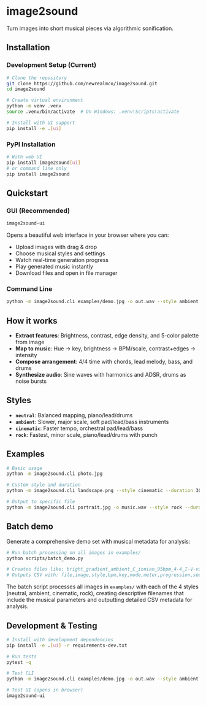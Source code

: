 # image2sound
Turn images into short musical pieces via algorithmic sonification.

## Installation

### Development Setup (Current)
```bash
# Clone the repository
git clone https://github.com/newrealmco/image2sound.git
cd image2sound

# Create virtual environment
python -m venv .venv
source .venv/bin/activate  # On Windows: .venv\Scripts\activate

# Install with UI support
pip install -e .[ui]
```

### PyPI Installation
```bash
# With web UI
pip install image2sound[ui]
# or command line only
pip install image2sound
```

## Quickstart

### GUI (Recommended)
```bash
image2sound-ui
```
Opens a beautiful web interface in your browser where you can:
- Upload images with drag & drop
- Choose musical styles and settings  
- Watch real-time generation progress
- Play generated music instantly
- Download files and open in file manager

### Command Line
```bash
python -m image2sound.cli examples/demo.jpg -o out.wav --style ambient --duration 20
```

## How it works
- **Extract features**: Brightness, contrast, edge density, and 5-color palette from image
- **Map to music**: Hue → key, brightness → BPM/scale, contrast+edges → intensity
- **Compose arrangement**: 4/4 time with chords, lead melody, bass, and drums
- **Synthesize audio**: Sine waves with harmonics and ADSR, drums as noise bursts

## Styles
- **`neutral`**: Balanced mapping, piano/lead/drums
- **`ambient`**: Slower, major scale, soft pad/lead/bass instruments
- **`cinematic`**: Faster tempo, orchestral pad/lead/bass
- **`rock`**: Fastest, minor scale, piano/lead/drums with punch

## Examples
```bash
# Basic usage
python -m image2sound.cli photo.jpg

# Custom style and duration
python -m image2sound.cli landscape.png --style cinematic --duration 30

# Output to specific file
python -m image2sound.cli portrait.jpg -o music.wav --style rock --duration 15
```

## Batch demo
Generate a comprehensive demo set with musical metadata for analysis:
```bash
# Run batch processing on all images in examples/
python scripts/batch_demo.py

# Creates files like: bright_gradient_ambient_C_ionian_95bpm_4-4_I-V-vi-IV.wav
# Outputs CSV with: file,image,style,bpm,key,mode,meter,progression,seed,brightness,contrast,edge_density
```

The batch script processes all images in `examples/` with each of the 4 styles (neutral, ambient, cinematic, rock), creating descriptive filenames that include the musical parameters and outputting detailed CSV metadata for analysis.

## Development & Testing
```bash
# Install with development dependencies
pip install -e .[ui] -r requirements-dev.txt

# Run tests
pytest -q

# Test CLI
python -m image2sound.cli examples/demo.jpg -o out.wav --style ambient

# Test UI (opens in browser)
image2sound-ui
```
